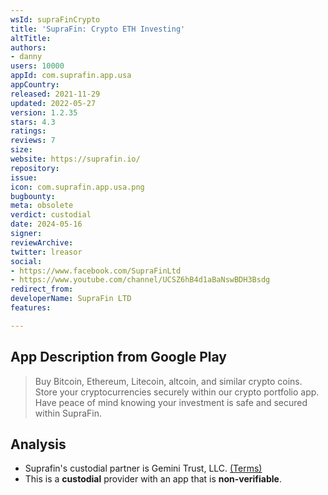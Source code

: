 ```yaml
---
wsId: supraFinCrypto
title: 'SupraFin: Crypto ETH Investing'
altTitle: 
authors:
- danny
users: 10000
appId: com.suprafin.app.usa
appCountry: 
released: 2021-11-29
updated: 2022-05-27
version: 1.2.35
stars: 4.3
ratings: 
reviews: 7
size: 
website: https://suprafin.io/
repository: 
issue: 
icon: com.suprafin.app.usa.png
bugbounty: 
meta: obsolete
verdict: custodial
date: 2024-05-16
signer: 
reviewArchive: 
twitter: lreasor
social:
- https://www.facebook.com/SupraFinLtd
- https://www.youtube.com/channel/UCSZ6hB4d1aBaNswBDH3Bsdg
redirect_from: 
developerName: SupraFin LTD
features: 

---
```


## App Description from Google Play

> Buy Bitcoin, Ethereum, Litecoin, altcoin, and similar crypto coins. Store your cryptocurrencies securely within our crypto portfolio app. Have peace of mind knowing your investment is safe and secured within SupraFin.

## Analysis 

- Suprafin's custodial partner is Gemini Trust, LLC. [(Terms)](https://suprafin.io/suprafin-terms-and-conditions/)
- This is a **custodial** provider with an app that is **non-verifiable**.